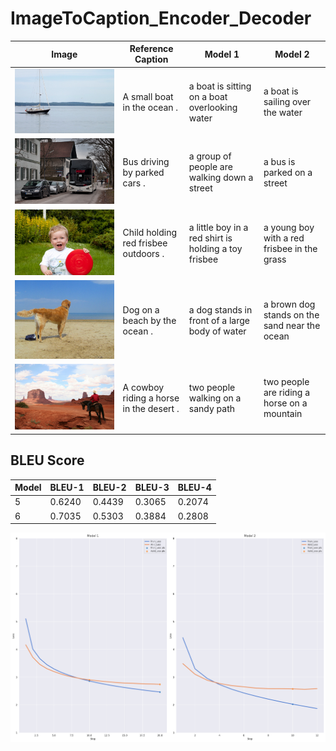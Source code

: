 # ImageToCaption_Encoder_Decoder

| Image                                      | Reference Caption                           | Model 1                                          | Model 2                                      |
|--------------------------------------------|---------------------------------------------|--------------------------------------------------|----------------------------------------------|
| ![Image](data/boat.png)                    | A small boat in the ocean .                 | a boat is sitting on a boat overlooking water     | a boat is sailing over the water             |
| ![Image](data/bus.png)                     | Bus driving by parked cars .               | a group of people are walking down a street      | a bus is parked on a street                  |
| ![Image](data/child.png)                   | Child holding red frisbee outdoors .        | a little boy in a red shirt is holding a toy frisbee | a young boy with a red frisbee in the grass |
| ![Image](data/dog.png)                     | Dog on a beach by the ocean .               | a dog stands in front of a large body of water   | a brown dog stands on the sand near the ocean |
| ![Image](data/horse.png)                   | A cowboy riding a horse in the desert .     | two people walking on a sandy path               | two people are riding a horse on a mountain |


  
## BLEU Score 

| Model | BLEU-1 | BLEU-2 | BLEU-3 | BLEU-4 |
| ----- | ------ | ------ | ------ | ------ |
| 5     | 0.6240 | 0.4439 | 0.3065 | 0.2074 |
| 6     | 0.7035 | 0.5303 | 0.3884 | 0.2808 |


![alt text](data/graph.png)


